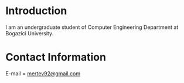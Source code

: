 # Introduction #

I am an undergraduate student of Computer Engineering Department at Bogazici University.


# Contact Information #

E-mail = mertev92@gmail.com